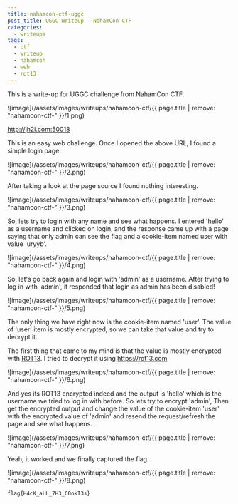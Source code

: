 ```yaml
---
title: nahamcon-ctf-uggc
post_title: UGGC Writeup - NahamCon CTF
categories:
  - writeups
tags:
  - ctf
  - writeup
  - nahamcon
  - web
  - rot13
---
```


This is a write-up for UGGC challenge from NahamCon CTF.

![image](/assets/images/writeups/nahamcon-ctf/{{ page.title | remove: "nahamcon-ctf-" }}/1.png)

<http://jh2i.com:50018>

This is an easy web challenge. Once I opened the above URL, I found a simple login page.

![image](/assets/images/writeups/nahamcon-ctf/{{ page.title | remove: "nahamcon-ctf-" }}/2.png)

After taking a look at the page source I found nothing interesting.

![image](/assets/images/writeups/nahamcon-ctf/{{ page.title | remove: "nahamcon-ctf-" }}/3.png)

So, lets try to login with any name and see what happens. I entered 'hello' as a username and clicked on login, and the response came up with a page saying that only admin can see the flag and a cookie-item named user with value 'uryyb'.

![image](/assets/images/writeups/nahamcon-ctf/{{ page.title | remove: "nahamcon-ctf-" }}/4.png)

So, let's go back again and login with 'admin' as a username. After trying to log in with 'admin', it responded that login as admin has been disabled!

![image](/assets/images/writeups/nahamcon-ctf/{{ page.title | remove: "nahamcon-ctf-" }}/5.png)

The only thing we have right now is the cookie-item named 'user'. The value of 'user' item is mostly encrypted, so we can take that value and try to decrypt it.

The first thing that came to my mind is that the value is mostly encrypted with [ROT13](https://en.wikipedia.org/wiki/ROT13). I tried to decrypt it using <https://rot13.com>

![image](/assets/images/writeups/nahamcon-ctf/{{ page.title | remove: "nahamcon-ctf-" }}/6.png)

And yes its ROT13 encrypted indeed and the output is 'hello' which is the username we tried to log in with before. So lets try to encrypt 'admin', Then get the encrypted output and change the value of the cookie-item 'user' with the encrypted value of 'admin' and resend the request/refresh the page and see what happens.

![image](/assets/images/writeups/nahamcon-ctf/{{ page.title | remove: "nahamcon-ctf-" }}/7.png)

Yeah, it worked and we finally captured the flag.

![image](/assets/images/writeups/nahamcon-ctf/{{ page.title | remove: "nahamcon-ctf-" }}/8.png)

`flag{H4cK_aLL_7H3_C0okI3s}`
